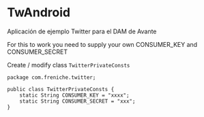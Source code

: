 # TwAndroid

Aplicación de ejemplo Twitter para el DAM de Avante

For this to work you need to supply your own CONSUMER_KEY and CONSUMER_SECRET

Create / modify class `TwitterPrivateConsts`

    package com.freniche.twitter;
    
    public class TwitterPrivateConsts {
	    static String CONSUMER_KEY = "xxxx";
	    static String CONSUMER_SECRET = "xxx";
    }

